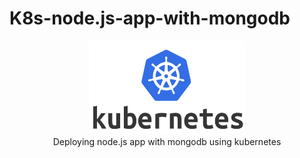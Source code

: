 # K8s-node.js-app-with-mongodb
<div align="center">
  <a href="https://github.com/github_username/repo_name">
    <img src="Kubernetes-Logo.png" alt="Logo" width="250" height="150">
  </a>
  <br/>
Deploying node.js app with mongodb using kubernetes
